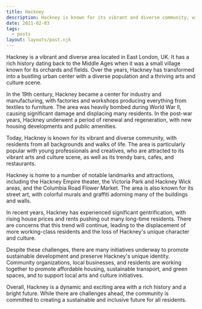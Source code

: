 ```yaml
---
title: Hackney
description: Hackney is known for its vibrant and diverse community, with residents from all backgrounds and walks of life.
date: 2021-02-03
tags:
  - posts
layout: layouts/post.njk
---
```


Hackney is a vibrant and diverse area located in East London, UK. It has a rich history dating back to the Middle Ages when it was a small village known for its orchards and fields. Over the years, Hackney has transformed into a bustling urban center with a diverse population and a thriving arts and culture scene.

In the 19th century, Hackney became a center for industry and manufacturing, with factories and workshops producing everything from textiles to furniture. The area was heavily bombed during World War II, causing significant damage and displacing many residents. In the post-war years, Hackney underwent a period of renewal and regeneration, with new housing developments and public amenities.

Today, Hackney is known for its vibrant and diverse community, with residents from all backgrounds and walks of life. The area is particularly popular with young professionals and creatives, who are attracted to its vibrant arts and culture scene, as well as its trendy bars, cafes, and restaurants.

Hackney is home to a number of notable landmarks and attractions, including the Hackney Empire theater, the Victoria Park and Hackney Wick areas, and the Columbia Road Flower Market. The area is also known for its street art, with colorful murals and graffiti adorning many of the buildings and walls.

In recent years, Hackney has experienced significant gentrification, with rising house prices and rents pushing out many long-time residents. There are concerns that this trend will continue, leading to the displacement of more working-class residents and the loss of Hackney's unique character and culture.

Despite these challenges, there are many initiatives underway to promote sustainable development and preserve Hackney's unique identity. Community organizations, local businesses, and residents are working together to promote affordable housing, sustainable transport, and green spaces, and to support local arts and culture initiatives.

Overall, Hackney is a dynamic and exciting area with a rich history and a bright future. While there are challenges ahead, the community is committed to creating a sustainable and inclusive future for all residents.
